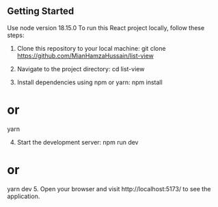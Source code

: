 ## Getting Started
Use node version 18.15.0 
To run this React project locally, follow these steps:

1. Clone this repository to your local machine:
   git clone https://github.com/MianHamzaHussain/list-view

2. Navigate to the project directory:
   cd  list-view

3. Install dependencies using npm or yarn:
   npm install
# or
yarn

4. Start the development server:
npm run dev
# or
yarn dev
5. Open your browser and visit http://localhost:5173/ to see the application.